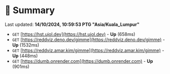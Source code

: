 # 📖 Summary
Last updated: **14/10/2024, 10:59:53 PTG "Asia/Kuala_Lumpur"**

- `GET` [https://hst.ujol.dev](https://hst.ujol.dev) - **Up** (658ms)
- `GET` [https://reddviz.deno.dev/gimme](https://reddviz.deno.dev/gimme) - **Up** (1532ms)
- `GET` [https://reddviz.amar.kim/gimme](https://reddviz.amar.kim/gimme) - **Up** (448ms)
- `GET` [https://dumb.onrender.com](https://dumb.onrender.com) - **Up** (901ms)
